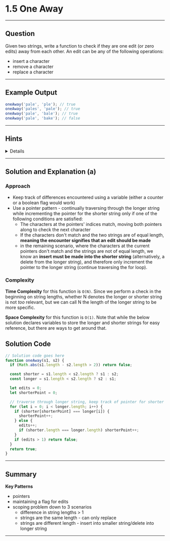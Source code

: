 # 1.5 One Away

---

## Question

Given two strings, write a function to check if they are one edit (or zero edits) away from each other. An edit can be any of the following operations:

- insert a character
- remove a character
- replace a character

---

## Example Output

```javascript
oneAway('pale', 'ple'); // true
oneAway('pales', 'pale'); // true
oneAway('pale', 'bale'); // true
oneAway('pale', 'bake'); // false
```

---

## Hints

<details>

- #23: Start with the easy thing. Can you check each of the conditions separately?
- #97: What is the relationship between "insert" and "remove"? Do they need to be two separate checks?
- #130: Can you do all three checks in a single pass?

</details>

---

## Solution and Explanation (a)

### Approach

- Keep track of differences encountered using a variable (either a counter or a boolean flag would work)
- Use a pointer pattern - continually traversing through the longer string while incrementing the pointer for the shorter string only if one of the following conditions are satisfied:
  - The characters at the pointers' indices match, moving both pointers along to check the next character
  - If the characters don't match and the two strings are of equal length, **meaning the encounter signifies that an edit should be made**
  - in the remaining scenario, where the characters at the current pointers don't match and the strings are not of equal length, we know an **insert must be made into the shorter string** (alternatively, a delete from the longer string), and therefore only increment the pointer to the longer string (continue traversing the for loop).

### Complexity

**Time Complexity** for this function is `O(N)`. Since we perform a check in the beginning on string lengths, whether N denotes the longer or shorter string is not _too_ relevant, but we can call N the length of the longer string to be more specific.

**Space Complexity** for this function is `O(1)`. Note that while the below solution declares variables to store the longer and shorter strings for easy reference, but there are ways to get around that.

## Solution Code

```javascript
// Solution code goes here
function oneAway(s1, s2) {
  if (Math.abs(s1.length - s2.length > 2)) return false;

  const shorter = s1.length < s2.length ? s1 : s2;
  const longer = s1.length < s2.length ? s2 : s1;

  let edits = 0;
  let shorterPoint = 0;

  // traverse through longer string, keep track of pointer for shorter
  for (let i = 0; i < longer.length; i++) {
    if (shorter[shorterPoint] === longer[i]) {
      shorterPoint++;
    } else {
      edits++;
      if (shorter.length === longer.length) shorterPoint++;
    }
    if (edits > 1) return false;
  }
  return true;
}
```

---

## Summary

**Key Patterns**

- pointers
- maintaining a flag for edits
- scoping problem down to 3 scenarios
  - difference in string lengths > 1
  - strings are the same length - can only replace
  - strings are different length - insert into smaller string/delete into longer string

---
